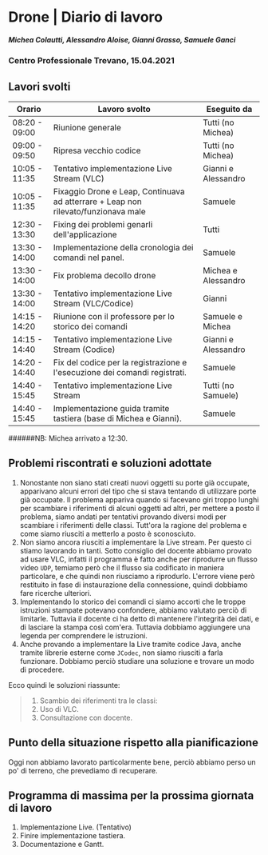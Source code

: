 # Drone | Diario di lavoro
##### Michea Colautti, Alessandro Aloise, Gianni Grasso, Samuele Ganci
### Centro Professionale Trevano, 15.04.2021

## Lavori svolti


|Orario        |Lavoro svolto                                                                         |Eseguito da          |
|--------------|--------------------------------------------------------------------------------------|---------------------|
|08:20 - 09:00 | Riunione generale                                                                    | Tutti (no Michea)   |
|09:00 - 09:50 | Ripresa vecchio codice                                                               | Tutti (no Michea)   |
|10:05 - 11:35 | Tentativo implementazione Live Stream  (VLC)                                         | Gianni e Alessandro |
|10:05 - 11:35 | Fixaggio Drone e Leap, Continuava ad atterrare + Leap non rilevato/funzionava male   | Samuele             |
|12:30 - 13:30 | Fixing dei problemi genarli dell'applicazione                                        | Tutti               |
|13:30 - 14:00 | Implementazione della cronologia dei comandi nel panel.                              | Samuele             |
|13:30 - 14:00 | Fix problema decollo drone                                                           | Michea e Alessandro |
|13:30 - 14:00 | Tentativo implementazione Live Stream (VLC/Codice)                                   | Gianni              |
|14:15 - 14:20 | Riunione con il professore per lo storico dei comandi                                | Samuele e Michea    |
|14:15 - 14:40 | Tentativo implementazione Live Stream (Codice)                                       | Gianni e Alessandro |
|14:20 - 14:40 | Fix del codice per la registrazione e l'esecuzione dei comandi registrati.           | Samuele             |
|14:40 - 15:45 | Tentativo implementazione Live Stream                                                | Tutti (no Samuele)  |
|14:40 - 15:45 | Implementazione guida tramite tastiera (base di Michea e Gianni).                    | Samuele             |

######NB: Michea arrivato a 12:30.


## Problemi riscontrati e soluzioni adottate


1. Nonostante non siano stati creati nuovi oggetti su porte già occupate, apparivano alcuni errori del tipo che si stava tentando di utilizzare porte già occupate. Il problema appariva quando si facevano giri troppo lunghi per scambiare i riferimenti di alcuni oggetti ad altri, per mettere a posto il problema, siamo andati per tentativi provando diversi modi per scambiare i riferimenti delle classi. Tutt'ora la ragione del problema e come siamo riusciti a metterlo a posto è sconosciuto.
2. Non siamo ancora riusciti a implementare la Live stream. Per questo ci stiamo lavorando in tanti. Sotto consiglio del docente abbiamo provato ad usare VLC, infatti il programma è fatto anche per riprodurre un flusso video `UDP`, temiamo però che il flusso sia codificato in maniera particolare, e che quindi non riusciamo a riprodurlo. L'errore viene però restituito in fase di instaurazione della connessione, quindi dobbiamo fare ricerche ulteriori. 
3. Implementando lo storico dei comandi ci siamo accorti che le troppe istruzioni stampate potevano confondere, abbiamo valutato perciò di limitarle. Tuttavia il docente ci ha detto di mantenere l'integrità dei dati, e di lasciare la stampa così com'era. Tuttavia dobbiamo aggiungere una legenda per comprendere le istruzioni.
4. Anche provando a implementare la Live tramite codice Java, anche tramite librerie esterne come `JCodec`, non siamo riusciti a farla funzionare. Dobbiamo perciò studiare una soluzione e trovare un modo di procedere.

Ecco quindi le soluzioni riassunte:
>1. Scambio dei riferimenti tra le classi:
>2. Uso di VLC.
>3. Consultazione con docente.


## Punto della situazione rispetto alla pianificazione

Oggi non abbiamo lavorato particolarmente bene, perciò abbiamo perso un po' di terreno, che prevediamo di recuperare.
## Programma di massima per la prossima giornata di lavoro
1. Implementazione Live. (Tentativo)
2. Finire implementazione tastiera.
3. Documentazione e Gantt.

